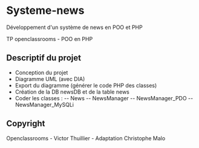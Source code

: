 # Systeme-news
Développement d'un système de news en POO et PHP

TP openclassrooms - POO en PHP

## Descriptif du projet
- Conception du projet
- Diagramme UML (avec DIA)
- Export du diagramme (générer le code PHP des classes)
- Création de la DB newsDB et de la table news
- Coder les classes :
-- News
-- NewsManager
-- NewsManager_PDO
-- NewsManager_MySQLi

## Copyright
Openclassrooms - Victor Thuillier - Adaptation Christophe Malo